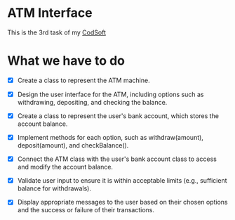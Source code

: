 # ATM Interface
This is the 3rd task of my [CodSoft](https://www.codsoft.in)

# What we have to do

- [x] Create a class to represent the ATM machine. 

- [x] Design the user interface for the ATM, including options such as withdrawing, depositing, and
checking the balance.

- [x] Create a class to represent the user's bank account, which stores the account balance.

- [x] Implement methods for each option, such as withdraw(amount), deposit(amount), and
checkBalance().

- [x] Connect the ATM class with the user's bank account class to access and modify the account
balance.

- [x] Validate user input to ensure it is within acceptable limits (e.g., sufficient balance for withdrawals).

- [x] Display appropriate messages to the user based on their chosen options and the success or failure
of their transactions.
